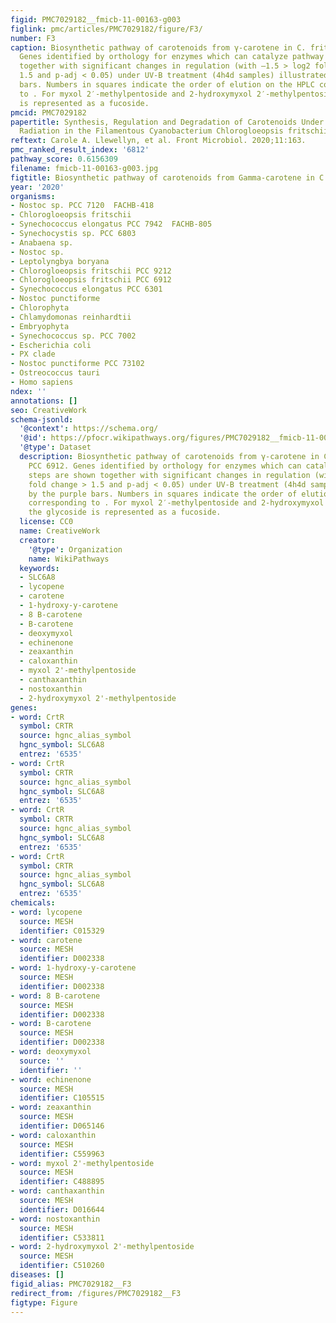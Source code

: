 ```yaml
---
figid: PMC7029182__fmicb-11-00163-g003
figlink: pmc/articles/PMC7029182/figure/F3/
number: F3
caption: Biosynthetic pathway of carotenoids from γ-carotene in C. fritschii PCC 6912.
  Genes identified by orthology for enzymes which can catalyze pathway steps are shown
  together with significant changes in regulation (with –1.5 > log2 fold change >
  1.5 and p-adj < 0.05) under UV-B treatment (4h4d samples) illustrated by the purple
  bars. Numbers in squares indicate the order of elution on the HPLC corresponding
  to . For myxol 2′-methylpentoside and 2-hydroxymyxol 2′-methylpentoside the glycoside
  is represented as a fucoside.
pmcid: PMC7029182
papertitle: Synthesis, Regulation and Degradation of Carotenoids Under Low Level UV-B
  Radiation in the Filamentous Cyanobacterium Chlorogloeopsis fritschii PCC 6912.
reftext: Carole A. Llewellyn, et al. Front Microbiol. 2020;11:163.
pmc_ranked_result_index: '6812'
pathway_score: 0.6156309
filename: fmicb-11-00163-g003.jpg
figtitle: Biosynthetic pathway of carotenoids from Gamma-carotene in C
year: '2020'
organisms:
- Nostoc sp. PCC 7120  FACHB-418
- Chlorogloeopsis fritschii
- Synechococcus elongatus PCC 7942  FACHB-805
- Synechocystis sp. PCC 6803
- Anabaena sp.
- Nostoc sp.
- Leptolyngbya boryana
- Chlorogloeopsis fritschii PCC 9212
- Chlorogloeopsis fritschii PCC 6912
- Synechococcus elongatus PCC 6301
- Nostoc punctiforme
- Chlorophyta
- Chlamydomonas reinhardtii
- Embryophyta
- Synechococcus sp. PCC 7002
- Escherichia coli
- PX clade
- Nostoc punctiforme PCC 73102
- Ostreococcus tauri
- Homo sapiens
ndex: ''
annotations: []
seo: CreativeWork
schema-jsonld:
  '@context': https://schema.org/
  '@id': https://pfocr.wikipathways.org/figures/PMC7029182__fmicb-11-00163-g003.html
  '@type': Dataset
  description: Biosynthetic pathway of carotenoids from γ-carotene in C. fritschii
    PCC 6912. Genes identified by orthology for enzymes which can catalyze pathway
    steps are shown together with significant changes in regulation (with –1.5 > log2
    fold change > 1.5 and p-adj < 0.05) under UV-B treatment (4h4d samples) illustrated
    by the purple bars. Numbers in squares indicate the order of elution on the HPLC
    corresponding to . For myxol 2′-methylpentoside and 2-hydroxymyxol 2′-methylpentoside
    the glycoside is represented as a fucoside.
  license: CC0
  name: CreativeWork
  creator:
    '@type': Organization
    name: WikiPathways
  keywords:
  - SLC6A8
  - lycopene
  - carotene
  - 1-hydroxy-y-carotene
  - 8 B-carotene
  - B-carotene
  - deoxymyxol
  - echinenone
  - zeaxanthin
  - caloxanthin
  - myxol 2'-methylpentoside
  - canthaxanthin
  - nostoxanthin
  - 2-hydroxymyxol 2'-methylpentoside
genes:
- word: CrtR
  symbol: CRTR
  source: hgnc_alias_symbol
  hgnc_symbol: SLC6A8
  entrez: '6535'
- word: CrtR
  symbol: CRTR
  source: hgnc_alias_symbol
  hgnc_symbol: SLC6A8
  entrez: '6535'
- word: CrtR
  symbol: CRTR
  source: hgnc_alias_symbol
  hgnc_symbol: SLC6A8
  entrez: '6535'
- word: CrtR
  symbol: CRTR
  source: hgnc_alias_symbol
  hgnc_symbol: SLC6A8
  entrez: '6535'
chemicals:
- word: lycopene
  source: MESH
  identifier: C015329
- word: carotene
  source: MESH
  identifier: D002338
- word: 1-hydroxy-y-carotene
  source: MESH
  identifier: D002338
- word: 8 B-carotene
  source: MESH
  identifier: D002338
- word: B-carotene
  source: MESH
  identifier: D002338
- word: deoxymyxol
  source: ''
  identifier: ''
- word: echinenone
  source: MESH
  identifier: C105515
- word: zeaxanthin
  source: MESH
  identifier: D065146
- word: caloxanthin
  source: MESH
  identifier: C559963
- word: myxol 2'-methylpentoside
  source: MESH
  identifier: C488895
- word: canthaxanthin
  source: MESH
  identifier: D016644
- word: nostoxanthin
  source: MESH
  identifier: C533811
- word: 2-hydroxymyxol 2'-methylpentoside
  source: MESH
  identifier: C510260
diseases: []
figid_alias: PMC7029182__F3
redirect_from: /figures/PMC7029182__F3
figtype: Figure
---
```

